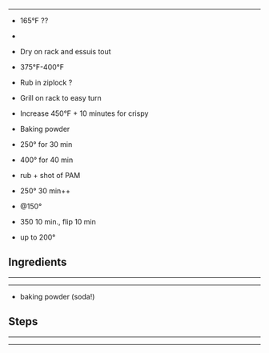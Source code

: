 
---


- 165°F ??
- 
- Dry on rack and essuis tout
- 375°F-400°F
- Rub in ziplock ?
- Grill on rack to easy turn
- Increase 450°F + 10 minutes for crispy

- Baking powder
- 250° for 30 min
- 400° for 40 min

- rub + shot of PAM
- 250° 30 min++
- @150°
- 350 10 min., flip 10 min
- up to 200°

## Ingredients
---
---

- baking powder (soda!) 


## Steps
---
---


